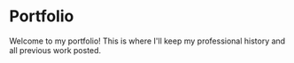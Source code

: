 # Portfolio

Welcome to my portfolio! This is where I'll keep my professional history and all previous work posted.